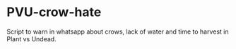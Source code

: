 # PVU-crow-hate
Script to warn in whatsapp about crows, lack of water and time to harvest in Plant vs Undead.
